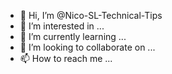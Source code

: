 - 👋 Hi, I’m @Nico-SL-Technical-Tips
- 👀 I’m interested in ...
- 🌱 I’m currently learning ...
- 💞️ I’m looking to collaborate on ...
- 📫 How to reach me ...

<!---
Nico-SL-Technical-Tips/Nico-SL-Technical-Tips is a ✨ special ✨ repository because its `README.md` (this file) appears on your GitHub profile.
You can click the Preview link to take a look at your changes.
--->
